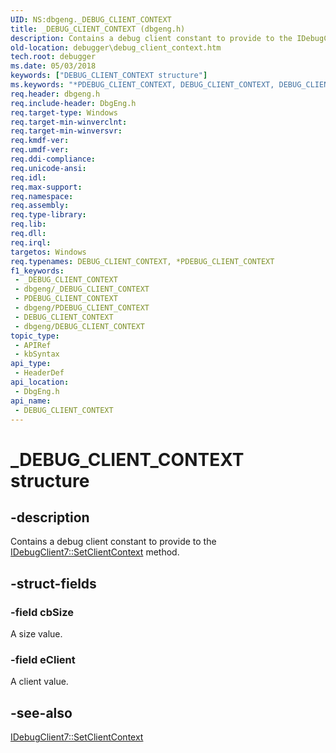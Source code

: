 ```yaml
---
UID: NS:dbgeng._DEBUG_CLIENT_CONTEXT
title: _DEBUG_CLIENT_CONTEXT (dbgeng.h)
description: Contains a debug client constant to provide to the IDebugClient7::SetClientContext method.
old-location: debugger\debug_client_context.htm
tech.root: debugger
ms.date: 05/03/2018
keywords: ["DEBUG_CLIENT_CONTEXT structure"]
ms.keywords: "*PDEBUG_CLIENT_CONTEXT, DEBUG_CLIENT_CONTEXT, DEBUG_CLIENT_CONTEXT structure [Windows Debugging], PDEBUG_CLIENT_CONTEXT, PDEBUG_CLIENT_CONTEXT structure pointer [Windows Debugging], _DEBUG_CLIENT_CONTEXT, dbgeng/DEBUG_CLIENT_CONTEXT, dbgeng/PDEBUG_CLIENT_CONTEXT, debugger.debug_client_context"
req.header: dbgeng.h
req.include-header: DbgEng.h
req.target-type: Windows
req.target-min-winverclnt: 
req.target-min-winversvr: 
req.kmdf-ver: 
req.umdf-ver: 
req.ddi-compliance: 
req.unicode-ansi: 
req.idl: 
req.max-support: 
req.namespace: 
req.assembly: 
req.type-library: 
req.lib: 
req.dll: 
req.irql: 
targetos: Windows
req.typenames: DEBUG_CLIENT_CONTEXT, *PDEBUG_CLIENT_CONTEXT
f1_keywords:
 - _DEBUG_CLIENT_CONTEXT
 - dbgeng/_DEBUG_CLIENT_CONTEXT
 - PDEBUG_CLIENT_CONTEXT
 - dbgeng/PDEBUG_CLIENT_CONTEXT
 - DEBUG_CLIENT_CONTEXT
 - dbgeng/DEBUG_CLIENT_CONTEXT
topic_type:
 - APIRef
 - kbSyntax
api_type:
 - HeaderDef
api_location:
 - DbgEng.h
api_name:
 - DEBUG_CLIENT_CONTEXT
---
```


# _DEBUG_CLIENT_CONTEXT structure


## -description

Contains a debug client constant to provide to the <a href="/windows-hardware/drivers/ddi/dbgeng/nf-dbgeng-idebugclient7-setclientcontext">IDebugClient7::SetClientContext</a>  method.

## -struct-fields

### -field cbSize

A size value.

### -field eClient

A client value.

## -see-also

<a href="/windows-hardware/drivers/ddi/dbgeng/nf-dbgeng-idebugclient7-setclientcontext">IDebugClient7::SetClientContext</a>
